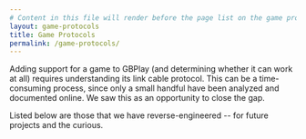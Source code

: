 ```yaml
---
# Content in this file will render before the page list on the game protocols page
layout: game-protocols
title: Game Protocols
permalink: /game-protocols/
---
```


Adding support for a game to GBPlay (and determining whether it can work at all)
requires understanding its link cable protocol. This can be a time-consuming
process, since only a small handful have been analyzed and documented online.
We saw this as an opportunity to close the gap.

Listed below are those that we have reverse-engineered -- for future projects
and the curious.
